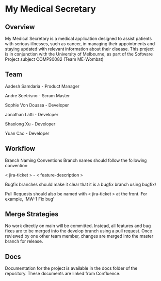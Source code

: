 # My Medical Secretary

## Overview
My Medical Secretary is a medical application designed to assist patients with serious illnesses, such as cancer, in managing their appointments and staying updated with relevant information about their disease. This project is in conjunction with the University of Melbourne, as part of the Software Project subject COMP90082 (Team ME-Wombat)

## Team
Aadesh Samdaria - Product Manager

Andre Soetrisno - Scrum Master

Sophie Von Doussa - Developer

Jonathan Latti - Developer

Shaolong Xu - Developer

Yuan Cao - Developer

## Workflow
Branch Naming Conventions
Branch names should follow the following convention:

< jira-ticket > - < feature-description >

Bugfix branches should make it clear that it is a bugfix branch using bugfix/

Pull Requests should also be named with < jira-ticket > at the front. For example, 'MW-1 Fix bug'

## Merge Strategies
No work directly on main will be committed. Instead, all features and bug fixes are to be merged into the develop branch using a pull request. Once reviewed by one other team member, changes are merged into the master branch for release.

## Docs
Documentation for the project is available in the docs folder of the repository. These documents are linked from Confluence.